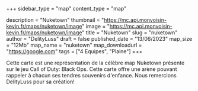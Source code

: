 +++
sidebar_type = "map"
content_type = "map"

description = "Nuketown"
thumbnail = "https://mc.api.monvoisin-kevin.fr/maps/nuketown/image"
image = "https://mc.api.monvoisin-kevin.fr/maps/nuketown/image"
title = "Nuketown"
slug = "nuketown"
author = "DelityLuss"
draft = false
published_date = "13/06/2023"
map_size = "12Mb"
map_name = "nuketown"
map_downloadurl = "https://google.com"
tags = ["4 Equipes", "Plaine"]
+++

Cette carte est une représentation de la célèbre map Nuketown présente sur le jeu Call of Duty: Black Ops. Cette carte offre une arène pouvant rappeler à chacun ses tendres souvenirs d'enfance.
Nous remercions DelityLuss pour sa création!